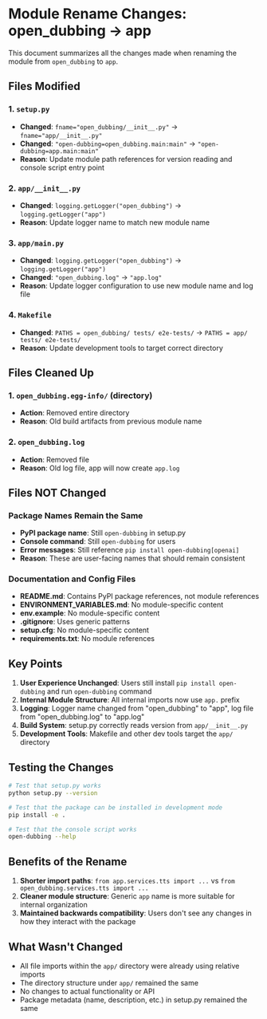 # Module Rename Changes: open_dubbing → app

This document summarizes all the changes made when renaming the module from `open_dubbing` to `app`.

## Files Modified

### 1. `setup.py`
- **Changed**: `fname="open_dubbing/__init__.py"` → `fname="app/__init__.py"`
- **Changed**: `"open-dubbing=open_dubbing.main:main"` → `"open-dubbing=app.main:main"`
- **Reason**: Update module path references for version reading and console script entry point

### 2. `app/__init__.py`
- **Changed**: `logging.getLogger("open_dubbing")` → `logging.getLogger("app")`
- **Reason**: Update logger name to match new module name

### 3. `app/main.py`
- **Changed**: `logging.getLogger("open_dubbing")` → `logging.getLogger("app")`
- **Changed**: `"open_dubbing.log"` → `"app.log"`
- **Reason**: Update logger configuration to use new module name and log file

### 4. `Makefile`
- **Changed**: `PATHS = open_dubbing/ tests/ e2e-tests/` → `PATHS = app/ tests/ e2e-tests/`
- **Reason**: Update development tools to target correct directory

## Files Cleaned Up

### 1. `open_dubbing.egg-info/` (directory)
- **Action**: Removed entire directory
- **Reason**: Old build artifacts from previous module name

### 2. `open_dubbing.log`
- **Action**: Removed file
- **Reason**: Old log file, app will now create `app.log`

## Files NOT Changed

### Package Names Remain the Same
- **PyPI package name**: Still `open-dubbing` in setup.py
- **Console command**: Still `open-dubbing` for users
- **Error messages**: Still reference `pip install open-dubbing[openai]`
- **Reason**: These are user-facing names that should remain consistent

### Documentation and Config Files
- **README.md**: Contains PyPI package references, not module references
- **ENVIRONMENT_VARIABLES.md**: No module-specific content
- **env.example**: No module-specific content
- **.gitignore**: Uses generic patterns
- **setup.cfg**: No module-specific content
- **requirements.txt**: No module references

## Key Points

1. **User Experience Unchanged**: Users still install `pip install open-dubbing` and run `open-dubbing` command
2. **Internal Module Structure**: All internal imports now use `app.` prefix
3. **Logging**: Logger name changed from "open_dubbing" to "app", log file from "open_dubbing.log" to "app.log"
4. **Build System**: setup.py correctly reads version from `app/__init__.py`
5. **Development Tools**: Makefile and other dev tools target the `app/` directory

## Testing the Changes

```bash
# Test that setup.py works
python setup.py --version

# Test that the package can be installed in development mode
pip install -e .

# Test that the console script works
open-dubbing --help
```

## Benefits of the Rename

1. **Shorter import paths**: `from app.services.tts import ...` vs `from open_dubbing.services.tts import ...`
2. **Cleaner module structure**: Generic `app` name is more suitable for internal organization
3. **Maintained backwards compatibility**: Users don't see any changes in how they interact with the package

## What Wasn't Changed

- All file imports within the `app/` directory were already using relative imports
- The directory structure under `app/` remained the same
- No changes to actual functionality or API
- Package metadata (name, description, etc.) in setup.py remained the same 